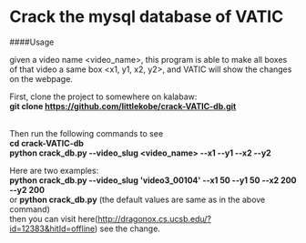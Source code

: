 # Crack the mysql database of VATIC 

####Usage

given a video name <video_name>, this program is able to make all boxes of that video a same box <x1, y1, x2, y2>, and VATIC will show the changes on the webpage.

First, clone the project to somewhere on kalabaw: <br>
  __git clone https://github.com/littlekobe/crack-VATIC-db.git__ <br>
  <br>

Then run the following commands to see <br>
  __cd crack-VATIC-db__ <br>
  __python crack_db.py --video_slug \<video_name\> --x1 <x1> --y1 <y1> --x2 <x2> --y2 <y2>__ <br>
  
Here are two examples: <br>
  __python crack_db.py --video_slug 'video3_00104' --x1 50 --y1 50 --x2 200 --y2 200__ <br>
  or __python crack_db.py__ (the default values are same as in the above command) <br>
  then you can visit here(http://dragonox.cs.ucsb.edu/?id=12383&hitId=offline) see the change.
  

